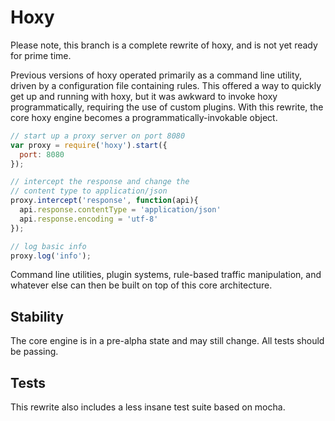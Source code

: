 # Hoxy

Please note, this branch is a complete rewrite of hoxy, and is not yet ready
for prime time.

Previous versions of hoxy operated primarily as a command line utility, driven
by a configuration file containing rules. This offered a way to quickly get up
and running with hoxy, but it was awkward to invoke hoxy programmatically,
requiring the use of custom plugins. With this rewrite, the core hoxy engine
becomes a programmatically-invokable object.

```javascript
// start up a proxy server on port 8080
var proxy = require('hoxy').start({
  port: 8080
});

// intercept the response and change the
// content type to application/json
proxy.intercept('response', function(api){
  api.response.contentType = 'application/json'
  api.response.encoding = 'utf-8'
});

// log basic info
proxy.log('info');
```

Command line utilities, plugin systems, rule-based traffic manipulation, and
whatever else can then be built on top of this core architecture.

## Stability

The core engine is in a pre-alpha state and may still change. All tests should
be passing.

## Tests

This rewrite also includes a less insane test suite based on mocha.
